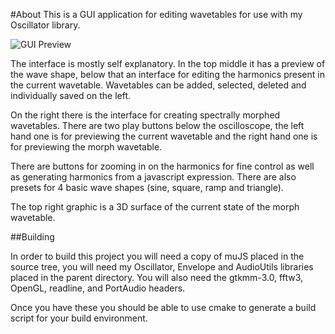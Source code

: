 #About
This is a GUI application for editing wavetables for use with my Oscillator library.

![GUI Preview](https://i.imgur.com/nSp7n2o.png)

The interface is mostly self explanatory. In the top middle it has a preview of the wave shape,
below that an interface for editing the harmonics present in the current wavetable.
Wavetables can be added, selected, deleted and individually saved on the left.

On the right there is the interface for creating spectrally morphed wavetables. There are two play buttons below the oscilloscope,
the left hand one is for previewing the current wavetable and the right hand one is for previewing the
morph wavetable.

There are buttons for zooming in on the harmonics for fine control as well as generating harmonics
from a javascript expression. There are also presets for 4 basic wave shapes (sine, square, ramp and triangle).

The top right graphic is a 3D surface of the current state of the morph wavetable.

##Building

In order to build this project you will need a copy of muJS placed in the source tree, 
you will need my Oscillator, Envelope and AudioUtils libraries placed in the parent directory. You will also need
the gtkmm-3.0, fftw3, OpenGL, readline, and PortAudio headers.

Once you have these you should be able to use cmake to generate a build script for your build environment.